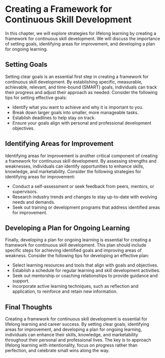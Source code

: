 Creating a Framework for Continuous Skill Development
==================================================================================================

In this chapter, we will explore strategies for lifelong learning by creating a framework for continuous skill development. We will discuss the importance of setting goals, identifying areas for improvement, and developing a plan for ongoing learning.

Setting Goals
-------------

Setting clear goals is an essential first step in creating a framework for continuous skill development. By establishing specific, measurable, achievable, relevant, and time-bound (SMART) goals, individuals can track their progress and adjust their approach as needed. Consider the following tips for setting effective goals:

* Identify what you want to achieve and why it is important to you.
* Break down larger goals into smaller, more manageable tasks.
* Establish deadlines to help stay on track.
* Ensure your goals align with personal and professional development objectives.

Identifying Areas for Improvement
---------------------------------

Identifying areas for improvement is another critical component of creating a framework for continuous skill development. By assessing strengths and weaknesses, individuals can identify opportunities to enhance skills, knowledge, and marketability. Consider the following strategies for identifying areas for improvement:

* Conduct a self-assessment or seek feedback from peers, mentors, or supervisors.
* Research industry trends and changes to stay up-to-date with evolving needs and demands.
* Seek out training or development programs that address identified areas for improvement.

Developing a Plan for Ongoing Learning
--------------------------------------

Finally, developing a plan for ongoing learning is essential for creating a framework for continuous skill development. This plan should include specific steps for achieving identified goals and improving areas of weakness. Consider the following tips for developing an effective plan:

* Select learning resources and tools that align with goals and objectives.
* Establish a schedule for regular learning and skill development activities.
* Seek out mentorship or coaching relationships to provide guidance and support.
* Incorporate active learning techniques, such as reflection and application, to reinforce and retain new information.

Final Thoughts
--------------

Creating a framework for continuous skill development is essential for lifelong learning and career success. By setting clear goals, identifying areas for improvement, and developing a plan for ongoing learning, individuals can enhance their skills, knowledge, and marketability throughout their personal and professional lives. The key is to approach lifelong learning with intentionality, focus on progress rather than perfection, and celebrate small wins along the way.
